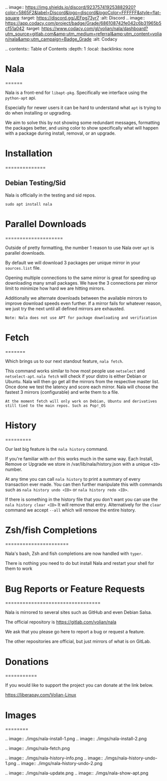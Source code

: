 .. image:: https://img.shields.io/discord/923757419253882920?color=5865F2&label=Discord&logo=discord&logoColor=FFFFFF&style=flat-square
	:target: https://discord.gg/JEFpg73yr7
	:alt: Discord
.. image:: https://app.codacy.com/project/badge/Grade/686108742fe042c6b31965b5cf51a042
	:target: https://www.codacy.com/gl/volian/nala/dashboard?utm_source=gitlab.com&amp;utm_medium=referral&amp;utm_content=volian/nala&amp;utm_campaign=Badge_Grade
	:alt: Codacy

.. contents:: Table of Contents
	:depth: 1
	:local:
	:backlinks: none

# Nala
======

Nala is a front-end for ``libapt-pkg``. Specifically we interface using the ``python-apt`` api.

Especially for newer users it can be hard to understand what ``apt`` is trying to do when installing or upgrading.

We aim to solve this by not showing some redundant messages, formatting the packages better, and using color to
show specifically what will happen with a package during install, removal, or an upgrade.

# Installation
==============

## Debian Testing/Sid

Nala is officially in the testing and sid repos.
```
sudo apt install nala
```


# Parallel Downloads
====================

Outside of pretty formatting, the number 1 reason to use Nala over ``apt`` is parallel downloads.

By default we will download 3 packages per unique mirror in your ``sources.list`` file.

Opening multiple connections to the same mirror is great for speeding up downloading many small packages.
We have the 3 connections per mirror limit to minimize how hard we are hitting mirrors.

Additionally we alternate downloads between the available mirrors to improve download speeds even further.
If a mirror fails for whatever reason, we just try the next until all defined mirrors are exhausted.

`Note: Nala does not use APT for package downloading and verification`

# Fetch
=======

Which brings us to our next standout feature, ``nala fetch``.

This command works similar to how most people use ``netselect`` and ``netselect-apt``.
``nala fetch`` will check if your distro is either Debian or Ubuntu.
Nala will then go get all the mirrors from the respective master list.
Once done we test the latency and score each mirror.
Nala will choose the fastest 3 mirrors (configurable) and write them to a file.

`At the moment fetch will only work on Debian, Ubuntu and derivatives still tied to the main repos. Such as Pop!_OS`

# History
=========

Our last big feature is the ``nala history`` command.

If you're familiar with ``dnf`` this works much in the same way.
Each Install, Remove or Upgrade we store in /var/lib/nala/history.json with a unique ``<ID>`` number.

At any time you can call ``nala history`` to print a summary of every transaction ever made.
You can then further manipulate this with commands such as ``nala history undo <ID>`` or ``nala history redo <ID>``.

If there is something in the history file that you don't want you can use the ``nala history clear <ID>`` It will remove that entry.
Alternatively for the ``clear`` command we accept ``--all`` which will remove the entire history.

# Zsh/fish Completions
======================

Nala's bash, Zsh and fish completions are now handled with ``typer``.

There is nothing you need to do but install Nala and restart your shell for them to work

# Bug Reports or Feature Requests
=================================

Nala is mirrored to several sites such as GitHub and even Debian Salsa.

The official repository is https://gitlab.com/volian/nala

We ask that you please go here to report a bug or request a feature.

The other repositories are official, but just mirrors of what is on GitLab.

# Donations
===========

If you would like to support the project you can donate at the link below.

https://liberapay.com/Volian-Linux

# Images
========

.. image:: ./imgs/nala-install-1.png
.. image:: ./imgs/nala-install-2.png

.. image:: ./imgs/nala-fetch.png

.. image:: ./imgs/nala-history-info.png
.. image:: ./imgs/nala-history-undo-1.png
.. image:: ./imgs/nala-history-undo-2.png

.. image:: ./imgs/nala-update.png
.. image:: ./imgs/nala-show-apt.png

